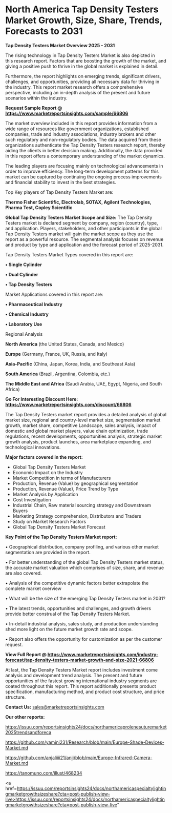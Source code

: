 # North America Tap Density Testers Market Growth, Size, Share, Trends, Forecasts to 2031

<Strong> Tap Density Testers Market Overview 2025 - 2031</strong>

The rising technology in Tap Density Testers Market is also depicted in this research report. Factors that are boosting the growth of the market, and giving a positive push to thrive in the global market is explained in detail.

Furthermore, the report highlights on emerging trends, significant drivers, challenges, and opportunities, providing all necessary data for thriving in the industry. This report market research offers a comprehensive perspective, including an in-depth analysis of the present and future scenarios within the industry.

<strong>Request Sample Report @ <a href=https://www.marketreportsinsights.com/sample/66806>https://www.marketreportsinsights.com/sample/66806</a></strong>

The market overview included in this report provides information from a wide range of resources like government organizations, established companies, trade and industry associations, industry brokers and other such regulatory and non-regulatory bodies. The data acquired from these organizations authenticate the Tap Density Testers research report, thereby aiding the clients in better decision making. Additionally, the data provided in this report offers a contemporary understanding of the market dynamics.

The leading players are focusing mainly on technological advancements in order to improve efficiency. The long-term development patterns for this market can be captured by continuing the ongoing process improvements and financial stability to invest in the best strategies.

Top Key players of Tap Density Testers Market are:

<strong>Thermo Fisher Scientific, Electrolab, SOTAX, Agilent Technologies, Pharma Test, Copley Scientific</strong>

<strong><b>Global Tap Density Testers Market Scope and Size:</b></strong>
The Tap Density Testers market is declared segment by company, region (country), type, and application. Players, stakeholders, and other participants in the global Tap Density Testers market will gain the market scope as they use the report as a powerful resource. The segmental analysis focuses on revenue and product by type and application and the forecast period of 2025-2031.

Tap Density Testers Market Types covered in this report are:

<strong>• Single Cylinder

• Dual Cylinder

• Tap Density Testers</strong>

Market Applications covered in this report are:

<strong>• Pharmaceutical Industry

• Chemical Industry

• Laboratory Use</strong> 

Regional Analysis

<strong>North America</strong> (the United States, Canada, and Mexico)

<strong>Europe</strong> (Germany, France, UK, Russia, and Italy)

<strong>Asia-Pacific</strong> (China, Japan, Korea, India, and Southeast Asia)

<strong>South America</strong> (Brazil, Argentina, Colombia, etc.)

<strong>The Middle East and Africa</strong> (Saudi Arabia, UAE, Egypt, Nigeria, and South Africa)

<strong>Go For Interesting Discount Here: <a href=https://www.marketreportsinsights.com/discount/66806>https://www.marketreportsinsights.com/discount/66806</a></strong>

The Tap Density Testers market report provides a detailed analysis of global market size, regional and country-level market size, segmentation market growth, market share, competitive Landscape, sales analysis, impact of domestic and global market players, value chain optimization, trade regulations, recent developments, opportunities analysis, strategic market growth analysis, product launches, area marketplace expanding, and technological innovations.

<strong><b>Major factors covered in the report:</b></strong>
<ul>
  <li>Global Tap Density Testers Market </li>
  <li>Economic Impact on the Industry</li>
  <li>Market Competition in terms of Manufacturers</li>
  <li>Production, Revenue (Value) by geographical segmentation</li>
  <li>Production, Revenue (Value), Price Trend by Type</li>
  <li>Market Analysis by Application</li>
  <li>Cost Investigation</li>
  <li>Industrial Chain, Raw material sourcing strategy and Downstream Buyers</li>
  <li>Marketing Strategy comprehension, Distributors and Traders</li>
  <li>Study on Market Research Factors</li>
  <li>Global Tap Density Testers Market Forecast</li>
</ul>

<strong><b>Key Point of the Tap Density Testers Market report:</b></strong>

• Geographical distribution, company profiling, and various other market segmentation are provided in the report.

• For better understanding of the global Tap Density Testers market status, the accurate market valuation which comprises of size, share, and revenue are also covered.

• Analysis of the competitive dynamic factors better extrapolate the complete market overview

• What will be the size of the emerging Tap Density Testers market in 2031?

• The latest trends, opportunities and challenges, and growth drivers provide better construal of the Tap Density Testers Market.

• In-detail industrial analysis, sales study, and production understanding shed more light on the future market growth rate and scope.

• Report also offers the opportunity for customization as per the customer request.

<strong><b>View Full Report @ <a href=https://www.marketreportsinsights.com/industry-forecast/tap-density-testers-market-growth-and-size-2021-66806>https://www.marketreportsinsights.com/industry-forecast/tap-density-testers-market-growth-and-size-2021-66806</a></b></strong>


At last, the Tap Density Testers Market report includes investment come analysis and development trend analysis. The present and future opportunities of the fastest growing international industry segments are coated throughout this report. This report additionally presents product specification, manufacturing method, and product cost structure, and price structure.

<strong>Contact Us:</strong>
sales@marketreportsinsights.com

<strong>Our other reports:</strong>

<a href=https://issuu.com/reportsinsights24/docs/northamericaprolenesuturemarket2025trendsandforeca>https://issuu.com/reportsinsights24/docs/northamericaprolenesuturemarket2025trendsandforeca</a>

<a href=https://github.com/yamini231/Research/blob/main/Europe-Shade-Devices-Market.md>https://github.com/yamini231/Research/blob/main/Europe-Shade-Devices-Market.md</a>

<a href=https://github.com/anjaliiii21/anjj/blob/main/Europe-Infrared-Camera-Market.md>https://github.com/anjaliiii21/anjj/blob/main/Europe-Infrared-Camera-Market.md</a>

<a href=https://tanomuno.com/illust/468234>https://tanomuno.com/illust/468234</a>

<a href=https://issuu.com/reportsinsights24/docs/northamericaspecialtylightingmarketgrowthsizeshare?cta=post-publish-view-live>https://issuu.com/reportsinsights24/docs/northamericaspecialtylightingmarketgrowthsizeshare?cta=post-publish-view-live</a>"
